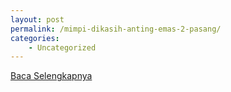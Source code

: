 ```yaml
---
layout: post
permalink: /mimpi-dikasih-anting-emas-2-pasang/
categories:
    - Uncategorized
---
```


[Baca Selengkapnya](/10)